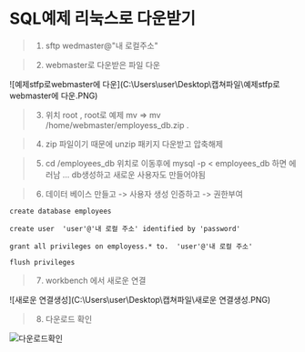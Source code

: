 # SQL예제 리눅스로 다운받기

> 1. sftp wedmaster@"내 로컬주소" 

> 2. webmaster로 다운받은 파일 다운

![예제stfp로webmaster에 다운](C:\Users\user\Desktop\캡쳐파일\예제stfp로webmaster에 다운.PNG)

> 3.  위치 root , root로 예제 mv => mv /home/webmaster/employess_db.zip .

> 4. zip 파일이기 때문에 unzip 패키지 다운받고 압축해제

> 5. cd /employees_db 위치로 이동후에 mysql -p < employees_db 하면 에러남 ... db생성하고 새로운 사용자도 만들어야됨

> 6. 데이터 베이스 만들고 -> 사용자 생성  인증하고 -> 권한부여

```
create database employees

create user  'user'@'내 로컬 주소' identified by 'password'

grant all privileges on employess.* to.  'user'@'내 로컬 주소'

flush privileges
```

> 7. workbench 에서 새로운 연결

![새로운 연결생성](C:\Users\user\Desktop\캡쳐파일\새로운 연결생성.PNG)

> 8. 다운로드 확인

![다운로드확인](C:\Users\user\Desktop\캡쳐파일\다운로드확인.PNG)